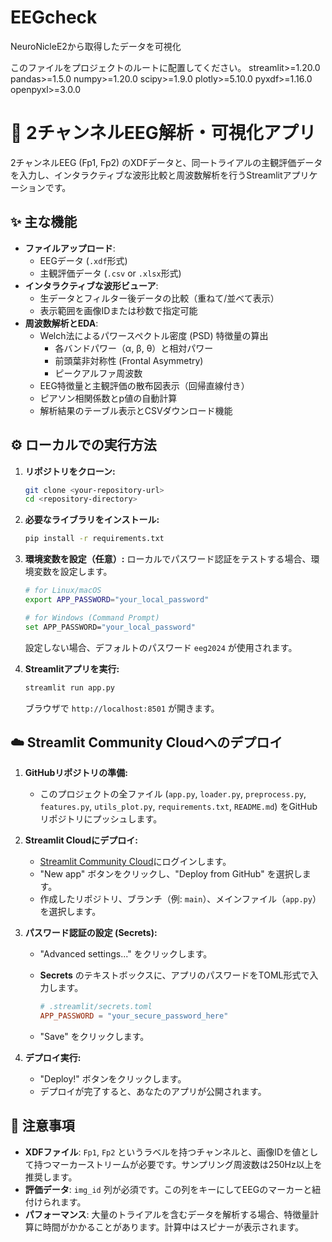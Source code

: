# EEGcheck
NeuroNicleE2から取得したデータを可視化

このファイルをプロジェクトのルートに配置してください。
streamlit>=1.20.0
pandas>=1.5.0
numpy>=1.20.0
scipy>=1.9.0
plotly>=5.10.0
pyxdf>=1.16.0
openpyxl>=3.0.0

# 🧠 2チャンネルEEG解析・可視化アプリ

2チャンネルEEG (Fp1, Fp2) のXDFデータと、同一トライアルの主観評価データを入力し、インタラクティブな波形比較と周波数解析を行うStreamlitアプリケーションです。

## ✨ 主な機能

- **ファイルアップロード**:
  - EEGデータ (`.xdf`形式)
  - 主観評価データ (`.csv` or `.xlsx`形式)
- **インタラクティブな波形ビューア**:
  - 生データとフィルター後データの比較（重ねて/並べて表示）
  - 表示範囲を画像IDまたは秒数で指定可能
- **周波数解析とEDA**:
  - Welch法によるパワースペクトル密度 (PSD) 特徴量の算出
    - 各バンドパワー（α, β, θ）と相対パワー
    - 前頭葉非対称性 (Frontal Asymmetry)
    - ピークアルファ周波数
  - EEG特徴量と主観評価の散布図表示（回帰直線付き）
  - ピアソン相関係数とp値の自動計算
  - 解析結果のテーブル表示とCSVダウンロード機能

## ⚙️ ローカルでの実行方法

1.  **リポジトリをクローン:**
    ```bash
    git clone <your-repository-url>
    cd <repository-directory>
    ```

2.  **必要なライブラリをインストール:**
    ```bash
    pip install -r requirements.txt
    ```

3.  **環境変数を設定（任意）:**
    ローカルでパスワード認証をテストする場合、環境変数を設定します。
    ```bash
    # for Linux/macOS
    export APP_PASSWORD="your_local_password"
    
    # for Windows (Command Prompt)
    set APP_PASSWORD="your_local_password"
    ```
    設定しない場合、デフォルトのパスワード `eeg2024` が使用されます。

4.  **Streamlitアプリを実行:**
    ```bash
    streamlit run app.py
    ```
    ブラウザで `http://localhost:8501` が開きます。

## ☁️ Streamlit Community Cloudへのデプロイ

1.  **GitHubリポジトリの準備:**
    - このプロジェクトの全ファイル (`app.py`, `loader.py`, `preprocess.py`, `features.py`, `utils_plot.py`, `requirements.txt`, `README.md`) をGitHubリポジトリにプッシュします。

2.  **Streamlit Cloudにデプロイ:**
    - [Streamlit Community Cloud](https://share.streamlit.io/)にログインします。
    - "New app" ボタンをクリックし、"Deploy from GitHub" を選択します。
    - 作成したリポジトリ、ブランチ（例: `main`）、メインファイル（`app.py`）を選択します。

3.  **パスワード認証の設定 (Secrets):**
    - "Advanced settings..." をクリックします。
    - **Secrets** のテキストボックスに、アプリのパスワードをTOML形式で入力します。

      ```toml
      # .streamlit/secrets.toml
      APP_PASSWORD = "your_secure_password_here"
      ```

    - "Save" をクリックします。

4.  **デプロイ実行:**
    - "Deploy!" ボタンをクリックします。
    - デプロイが完了すると、あなたのアプリが公開されます。

## 📝 注意事項

- **XDFファイル**: `Fp1`, `Fp2` というラベルを持つチャンネルと、画像IDを値として持つマーカーストリームが必要です。サンプリング周波数は250Hz以上を推奨します。
- **評価データ**: `img_id` 列が必須です。この列をキーにしてEEGのマーカーと紐付けられます。
- **パフォーマンス**: 大量のトライアルを含むデータを解析する場合、特徴量計算に時間がかかることがあります。計算中はスピナーが表示されます。
